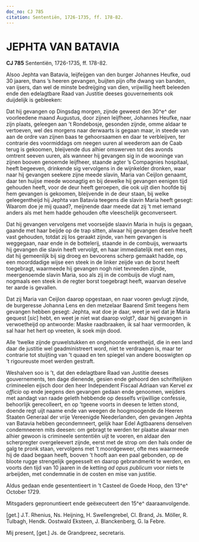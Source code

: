 ```yaml
---
doc_no: CJ 785
citation: Sententiën, 1726-1735, ff. 178-82.
---
```


# JEPHTA VAN BATAVIA

**CJ 785** Sententiën, 1726-1735, ff. 178-82.

Alsoo Jephta van Batavia, leijfeijgen van den burger Johannes Heufke, oud 30 jaaren, thans ’s heeren gevangen, buijten pijn ofte dwang van banden, van ijsers, dan wel de minste bedreijging van dien, vrijwillig heeft beleeden ende den edelagtbare Raad van Justitie deeses gouvernements ook duijdelijk is gebleeken:

Dat hij gevangen op Dingsdag morgen, zijnde geweest den 30^e^ der voorleedene maand Augustus, door zijnen leijfheer, Johannes Heufke, naar zijn plaats, geleegen aan ’t Rondebosje, gesonden zijnde, omme aldaar te vertoeven, wel des morgens naar derwaarts is gegaan maar, in steede van aan de ordre van zijnen baas te gehoorsaamen en daar te verbleijven, ter contrarie des voormiddags om neegen uuren al weederom aan de Caab terug is gekoomen, bleijvende dus alhier omswerven tot des avonds omtrent seeven uuren, als wanneer hij gevangen sig in de wooninge van zijnen booven genoemde leijfheer, staande agter ’s Compagnies hospitaal, heeft begeeven, drinkende sig vervolgens in de wijnkelder dronken, waar naar hij gevangen seekere zijne meede slavin, Maria van Ceijlon genaamt, daar ten huijse meede woonagtig en bij dewelke hij gevangen eenigen tijd gehouden heeft, voor de deur heeft geroepen, die ook uijt dien hoofde bij hem gevangen is gekoomen, bleijvende in de deur staan, bij welke geleegentheijd hij Jephta van Batavia teegens die slavin Maria heeft gesegt: Waarom doe je mij quaad?, meijnende daar meede dat zij ’t met iemand anders als met hem hadde gehouden ofte vleeschelijk geconverseert.

Dat hij gevangen vervolgens met voorseijde slaavin Maria in huijs is gegaan, gaande met haar beijde op de trap sitten, alwaar hij gevangen deselve heeft vast gehouden, totdat zij los geraakt zijnde, van hem gevangen is weggegaan, naar ende in de bottelerij, staande in de combuijs, werwaarts hij gevangen die slavin heeft vervolgt, en haar immediatelijk met een mes, dat hij gemeenlijk bij sig droeg en bevoorens scherp gemaakt hadde, op een moorddadige wijse een steek in de linker zeijde van de borst heeft toegebragt, waarmeede hij gevangen nogh niet tevreeden zijnde, meergenoemde slavin Maria, soo als zij in de combuijs de vlugt nam, nogmaals een steek in de regter borst toegebragt heeft, waarvan deselve ter aarde is gevallen.

Dat zij Maria van Ceijlon daarop opgestaan, en naar vooren gevlugt zijnde, de burgeresse Johanna Lens en den metzelaar Baarend Smit teegens hem gevangen hebben gesegt: Jephta, wat doe je daar, weet je wel dat je Maria gequest \[*sic*\] hebt, en weet je niet wat daarop volgt?, daar hij gevangen in verwoetheijd op antwoorde: Maske raadbraaken, ik sal haar vermoorden, ik sal haar het hert op vreeten, ik soek mijn dood.

Alle ’twelke zijnde gruwelstukken en ongehoorde wreetheijd, die in een land daar de justitie wel geadministreert word, niet te verdraagen is, maar ter contrarie tot stuijting van ’t quaad en ten spiegel van andere booswigten op ’t rigoureuste moet werden gestraft.

Weshalven soo is ’t, dat den edelagtbare Raad van Justitie deeses gouvernements, ten dage dienende, gesien ende gehoord den schriftelijken crimineelen eijsch door den heer Independent Fiscaal Adriaan van Kervel *ex officio* op ende jeegens den gevangen gedaan ende genoomen, weijders met aandagt van raade geleth hebbende op desselfs vrijwillige confessie, behoorlijk gerecolleert, en op ’tgeene voorts in deesen te letten stond, doende regt uijt naame ende van weegen de hoogmoogende de Heeren Staaten Generaal der vrije Vereenigde Neederlanden, den gevangen Jephta van Batavia hebben gecondemneert, gelijk haar Edel Agtbaarens denselven condemneeren mits deesen: om gebragt te werden ter plaatse alwaar men alhier gewoon is crimineele sententiën uijt te voeren, en aldaar den scherpregter overgeleevert zijnde, eerst met de strop om den hals onder de galg te pronk staan, vervolgens met ’t moordgeweer, ofte mes waarmeede hij de daad begaan heeft, booven ’t hooft aan een paal gebonden, op de bloote rugge strengelijk gegeesselt en daarop gebrandmerkt te werden, en voorts den tijd van 10 jaaren in de ketting *ad opus publicum* voor niets te arbeijden, met condemnatie in de costen en mise van justitie.

Aldus gedaan ende gesententieert in ’t Casteel de Goede Hoop, den 13^e^ October 1729.

Mitsgaders gepronuntieert ende geëxecuteert den 15^e^ daaraanvolgende.

\[get.\] J.T. Rhenius, Ns. Heijning, H. Swellengrebel, Cl. Brand, Js. Möller, R. Tulbagh, Hendk. Oostwald Eksteen, J. Blanckenberg, G. la Febre.

Mij present, \[get.\] Js. de Grandpreez, secretaris.